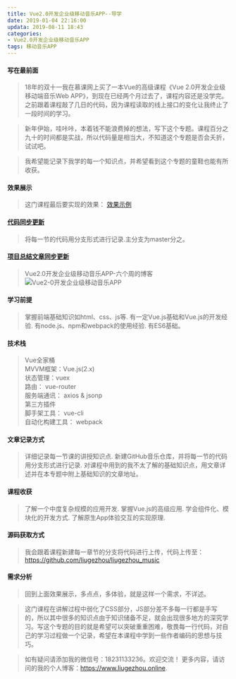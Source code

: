 ```yaml
---
title: Vue2.0开发企业级移动音乐APP--导学
date: 2019-01-04 22:16:00
updata: 2019-08-11 18:43
categories:
- Vue2.0开发企业级移动音乐APP
tags: 移动音乐APP
---
```

#### 写在最前面
> 18年的双十一我在慕课网上买了一本Vue的高级课程《Vue 2.0开发企业级移动端音乐Web APP》，到现在已经两个月过去了，课程内容还是没学完。之前跟着课程敲了几日的代码，因为课程读取的线上接口的变化让我终止了一段时间的学习。

> 新年伊始，哇咔咔，本着钱不能浪费掉的想法，写下这个专题。课程百分之九十的时间都是实战，所以代码量是相当大，不知道这个专题是否会夭折，试试吧。

> 我希望能记录下我学的每一个知识点，并希望看到这个专题的童鞋也能有所收获。

#### 效果展示
> 这门课程最后要实现的效果：
> [效果示例](http://ustbhuangyi.com/music/)

#### [代码同步更新](https://github.com/liugezhou/liugezhou_music)
>将每一节的代码用分支形式进行记录.主分支为master分之。

#### [项目总结文章同步更新](https://www.liugezhou.online/categories/Vue2-0%E5%BC%80%E5%8F%91%E4%BC%81%E4%B8%9A%E7%BA%A7%E7%A7%BB%E5%8A%A8%E9%9F%B3%E4%B9%90APP/)
> Vue2.0开发企业级移动音乐APP-六个周的博客
> ![Vue2-0开发企业级移动音乐APP](http://img.liugezhou.online/Vue2-0%E5%BC%80%E5%8F%91%E4%BC%81%E4%B8%9A%E7%BA%A7%E7%A7%BB%E5%8A%A8%E9%9F%B3%E4%B9%90APP.png)

#### 学习前提
> 掌握前端基础知识如html、css、js等.
> 有一定Vue.js基础和Vue.js的开发经验.
> 有node.js、npm和webpack的使用经验.
> 有ES6基础。

#### 技术栈
> Vue全家桶  
> MVVM框架：Vue.js(2.x)  
> 状态管理：vuex  
> 路由： vue-router  
> 服务端通讯： axios & jsonp  
> 第三方插件  
> 脚手架工具： vue-cli  
> 自动化构建工具： webpack
> 
#### 文章记录方式
>详细记录每一节课的讲授知识点.
>新建GitHub音乐仓库，并将每一节的代码用分支形式进行记录.
> 对课程中用到的我不太了解的基础知识点，用文章详述并在本专题中附上基础知识的文章地址。
> 
#### 课程收获
> 了解一个中度复杂规模的应用开发.
> 掌握Vue.js的高级应用.
> 学会组件化、模块化的开发方式.
> 了解原生App体验交互的实现原理.
> 
#### 源码获取方式
>我会跟着课程新建每一章节的分支将代码进行上传，代码上传至：
https://github.com/liugezhou/liugezhou_music

#### 需求分析
> 回到上面效果展示，多点点，多体验，就是这样一个需求，不详述。

> 这门课程在讲解过程中弱化了CSS部分，JS部分差不多每一行都是手写的，所以其中很多的知识点由于知识储备不足，就会出现很多地方的深究学习。写这个专题的目的就是希望可以突破重重困难，敬畏每一行代码，对自己的学习过程做一个记录，希望在本课程中学到一些作者编码的思想与技巧。

> 如有疑问请添加我的微信号：18231133236。欢迎交流！
> 更多内容，请访问的我的个人博客：https://www.liugezhou.online.